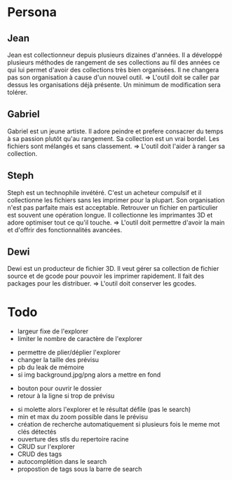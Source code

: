 # Persona

## Jean
Jean est collectionneur depuis plusieurs dizaines d'années. Il a développé plusieurs méthodes de rangement de ses collections au fil des années ce qui lui permet d'avoir des collections très bien organisées. Il ne changera pas son organisation à cause d'un nouvel outil.
=> L'outil doit se caller par dessus les organisations déjà présente. Un minimum de modification sera tolérer.

## Gabriel
Gabriel est un jeune artiste. Il adore peindre et prefere consacrer du temps à sa passion plutôt qu'au rangement. Sa collection est un vrai bordel. Les fichiers sont mélangés et sans classement.
=> L'outil doit l'aider à ranger sa collection.

## Steph
Steph est un technophile invétéré. C'est un acheteur compulsif et il collectionne les fichiers sans les imprimer pour la plupart. Son organisation n'est pas parfaite mais est acceptable. Retrouver un fichier en particulier est souvent une opération longue. Il collectionne les imprimantes 3D et adore optimiser tout ce qu'il touche.
=> L'outil doit permettre d'avoir la main et d'offrir des fonctionnalités avancées.

## Dewi
Dewi est un producteur de fichier 3D. Il veut gérer sa collection de fichier source et de gcode pour pouvoir les imprimer rapidement. Il fait des packages pour les distribuer.
=> L'outil doit conserver les gcodes.

# Todo
+ largeur fixe de l'explorer
+ limiter le nombre de caractère de l'explorer
- permettre de plier/déplier l'explorer
- changer la taille des prévisu
- pb du leak de mémoire
- si img background.jpg/png alors a mettre en fond
+ bouton pour ouvrir le dossier
+ retour à la ligne si trop de prévisu
- si molette alors l'explorer et le résultat défile (pas le search)
- min et max du zoom possible dans le prévisu
- création de recherche automatiquement si plusieurs fois le meme mot clés détectés
- ouverture des stls du repertoire racine
- CRUD sur l'explorer
- CRUD des tags
- autocomplétion dans le search
- propostion de tags sous la barre de search